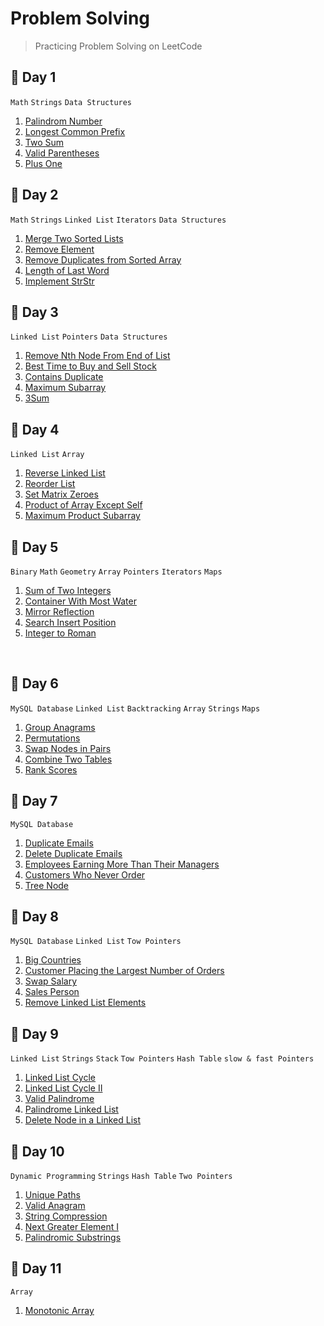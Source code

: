 # Problem Solving
> Practicing Problem Solving on LeetCode

## 🔸 Day 1
 `Math` `Strings` `Data Structures` <br>
1. [Palindrom Number](1.First_10_Days/Day_1/Palindrom_Number.cpp) <br>
2. [Longest Common Prefix](1.First_10_Days/Day_1/Longest_Common_Prefix.cpp) <br>
3. [Two Sum](1.First_10_Days/Day_1/Two_Sum.cpp) <br>
4. [Valid Parentheses](1.First_10_Days/Day_1/Valid_Parentheses.cpp) <br>
5. [Plus One](1.First_10_Days/Day_1/Plus_One.cpp) <br>

## 🔸 Day 2
 `Math` `Strings` `Linked List` `Iterators` `Data Structures` <br>
1. [Merge Two Sorted Lists](1.First_10_Days/Day_2/Merge_Two_Sorted_Lists.cpp) <br>
2. [Remove Element](1.First_10_Days/Day_2/Remove_Element.cpp) <br>
3. [Remove Duplicates from Sorted Array](1.First_10_Days/Day_2/Remove_Duplicates_from_Sorted_Array.cpp) <br>
4. [Length of Last Word](1.First_10_Days/Day_2/Length_of_Last_Word.cpp) <br>
5. [Implement StrStr](1.First_10_Days/Day_2/Implement_StrStr.cpp) <br>


## 🔸 Day 3
 `Linked List` `Pointers` `Data Structures` <br>
1. [Remove Nth Node From End of List](1.First_10_Days/Day_3/Remove_Nth_Node_From_End_of_List.cpp) <br>
2. [Best Time to Buy and Sell Stock](1.First_10_Days/Day_3/Best_Time_to_Buy_and_Sell_Stock.cpp) <br>
3. [Contains Duplicate](1.First_10_Days/Day_3/Contains_Duplicate.cpp) <br>
4. [Maximum Subarray](1.First_10_Days/Day_3/Maximum_Subarray.cpp) <br>
5. [3Sum](1.First_10_Days/Day_3/3Sum.cpp) <br>

## 🔸 Day 4
 `Linked List` `Array` <br>
1. [Reverse Linked List](1.First_10_Days/Day_4/Reverse_Linked_List.cpp) <br>
2. [Reorder List](1.First_10_Days/Day_4/Reorder_List.cpp) <br>
3. [Set Matrix Zeroes](1.First_10_Days/Day_4/Set_Matrix_Zeroes.cpp) <br>
4. [Product of Array Except Self](1.First_10_Days/Day_4/Product_of_Array_Except_Self.cpp) <br>
5. [Maximum Product Subarray](1.First_10_Days/Day_4/Maximum_Product_Subarray.cpp) <br>


## 🔸 Day 5
 `Binary` `Math` `Geometry` `Array` `Pointers` `Iterators` `Maps` <br>
1. [Sum of Two Integers](1.First_10_Days/Day_5/Sum_of_Two_Integers.cpp) <br>
2. [Container With Most Water](1.First_10_Days/Day_5/Container_With_Most_Water.cpp) <br>
3. [Mirror Reflection](1.First_10_Days/Day_5/Mirror_Reflection.cpp) <br>
4. [Search Insert Position](1.First_10_Days/Day_5/Search_Insert_Position.cpp) <br>
5. [Integer to Roman](1.First_10_Days/Day_5/Integer_to_Roman.cpp) <br>
<br>


## 🔸 Day 6
 `MySQL Database` `Linked List` `Backtracking` `Array` `Strings` `Maps` <br>
1. [Group Anagrams](1.First_10_Days/Day_6/Group_Anagrams.cpp) <br>
2. [Permutations](1.First_10_Days/Day_6/Permutations.cpp) <br>
3. [Swap Nodes in Pairs](1.First_10_Days/Day_6/Swap_Nodes_in_Pairs.cpp) <br>
4. [Combine Two Tables](1.First_10_Days/Day_6/Combine_Two_Tables.sql) <br>
5. [Rank Scores](1.First_10_Days/Day_6/Rank_Scores.sql) <br>

## 🔸 Day 7
 `MySQL Database` <br>
1. [Duplicate Emails](1.First_10_Days/Day_7/Duplicate_Emails.sql) <br>
2. [Delete Duplicate Emails](1.First_10_Days/Day_7/Delete_Duplicate_Emails.sql) <br>
3. [Employees Earning More Than Their Managers](1.First_10_Days/Day_7/Employees_Earning_More_Than_Their_Managers.sql) <br>
4. [Customers Who Never Order](1.First_10_Days/Day_7/Customers_Who_Never_Order.sql) <br>
5. [Tree Node](1.First_10_Days/Day_7/Tree_Node.sql) <br>

## 🔸 Day 8
 `MySQL Database` `Linked List` `Tow Pointers`<br>
1. [Big Countries](1.First_10_Days/Day_8/Big_Countries.sql) <br>
2. [Customer Placing the Largest Number of Orders](1.First_10_Days/Day_8/Customer_Placing_the_Largest_Number_of_Orders.sql) <br>
3. [Swap Salary](1.First_10_Days/Day_8/Swap_Salary.sql) <br>
4. [Sales Person](1.First_10_Days/Day_8/Sales_Person.sql) <br>
5. [Remove Linked List Elements](1.First_10_Days/Day_8/Remove_Linked_List_Elements.cpp) <br>

## 🔸 Day 9
 `Linked List` `Strings` `Stack` `Tow Pointers` `Hash Table` `slow & fast Pointers` <br>

1. [Linked List Cycle](1.First_10_Days/Day_9/Linked_List_Cycle.cpp) <br>
2. [Linked List Cycle II](1.First_10_Days/Day_9/Linked_List_Cycle_II.cpp) <br>
3. [Valid Palindrome](1.First_10_Days/Day_9/Valid_Palindrome.cpp) <br>
4. [Palindrome Linked List](1.First_10_Days/Day_9/Palindrome_Linked_List.cpp) <br>
5. [Delete Node in a Linked List](1.First_10_Days/Day_9/Delete_Node_in_a_Linked_List.cpp) <br>

## 🔸 Day 10
 `Dynamic Programming` `Strings` `Hash Table` `Two Pointers`

1. [Unique Paths](1.First_10_Days/Day_10/Unique_Paths.cpp) <br>
2. [Valid Anagram](1.First_10_Days/Day_10/Valid_Anagram.cpp) <br>
3. [String Compression](1.First_10_Days/Day_10/String_Compression.cpp) <br>
4. [Next Greater Element I](1.First_10_Days/Day_10/Next_Greater_Element_I.cpp) <br>
5. [Palindromic Substrings](1.First_10_Days/Day_10/Palindromic_Substrings.cpp) <br>

## 🔸 Day 11
 `Array`
1. [Monotonic Array](2.Second_10_Days/Day_11/Monotonic_Array.cpp) <br>
